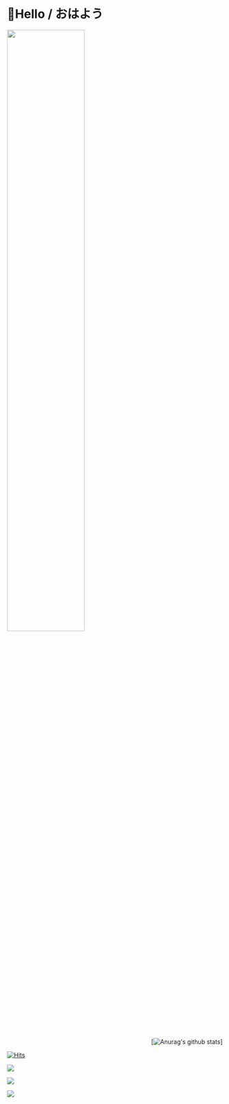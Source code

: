 # 👋Hello / おはよう


<div align=left>

<img src = "https://img.theqoo.net/proxy/https://i.imgur.com/alYAGFW.gif" width="60%" height="60%">

</div>

<div align=right>
	
[![Anurag's github stats](https://github-readme-stats.vercel.app/api?username=RyokanMaster&show_icons=true&theme=synthwave)]

</div>

[![Hits](https://hits.seeyoufarm.com/api/count/incr/badge.svg?url=https%3A%2F%2Fgithub.com%2FRyokanMaster&count_bg=%23989C91&title_bg=%23F7EED3&icon=nintendoswitch.svg&icon_color=%23E9456C&title=Hits&edge_flat=false)](https://hits.seeyoufarm.com)



  </div>
<div>

![](https://img.theqoo.net/proxy/https://i.imgur.com/oVANAVk.gif)



![](https://img.theqoo.net/proxy/https://i.imgur.com/QATM0OT.gif)

![](https://img.theqoo.net/proxy/https://i.imgur.com/ubFMOWR.gif)

</div>

	

